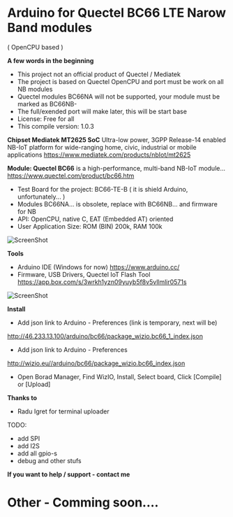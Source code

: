 # Arduino for Quectel BC66 LTE Narow Band modules 
( OpenCPU based )

**A few words in the beginning**
* This project not an official product of Quectel / Mediatek
* The project is based on Quectel OpenCPU and port must be work on all NB modules
* Quectel modules BC66NA will not be supported, your module must be marked as BC66NB-
* The full/exended port will make later, this will be start base
* License: Free for all
* This compile version: 1.0.3


**Chipset Mediatek MT2625 SoC**
Ultra-low power, 3GPP Release-14 enabled NB-IoT platform for wide-ranging home, civic, industrial or mobile applications
https://www.mediatek.com/products/nbIot/mt2625


**Module: Quectel BC66**
is a high-performance, multi-band NB-IoT module...
https://www.quectel.com/product/bc66.htm
* Test Board for the project: BC66-TE-B ( it is shield Arduino, unfortunately... )
* Modules BC66NA... is obsolete, replace with BC66NB... and firmware for NB
* API: OpenCPU, native C, EAT (Embedded AT) oriented
* User Application Size: ROM (BIN) 200k, RAM 100k

![ScreenShot](https://raw.githubusercontent.com/Wiz-IO/Arduino_MT2625_BC66/master/board.jpg)

**Tools**
* Arduino IDE (Windows for now)
https://www.arduino.cc/
* Firmware, USB Drivers, Quectel IoT Flash Tool
https://app.box.com/s/3wrkh1yzn09yuyb5f8v5vllmlir0571s

![ScreenShot](https://raw.githubusercontent.com/Wiz-IO/Arduino-Quectel-BC66/master/images/arduino.png)


**Install**

* Add json link to Arduino - Preferences (link is temporary, next will be)

http://46.233.13.100/arduino/bc66/package_wizio.bc66_1_index.json 
* Add json link to Arduino - Preferences 

http://wizio.eu//arduino/bc66/package_wizio.bc66_index.json
* Open Borad Manager, Find WizIO, Install, Select board, Click [Compile] or [Upload]


**Thanks to**

* Radu Igret for terminal uploader


TODO:
* add SPI
* add I2S
* add all gpio-s
* debug and other stufs


**If you want to help / support - contact me**

# Other - Comming soon....
